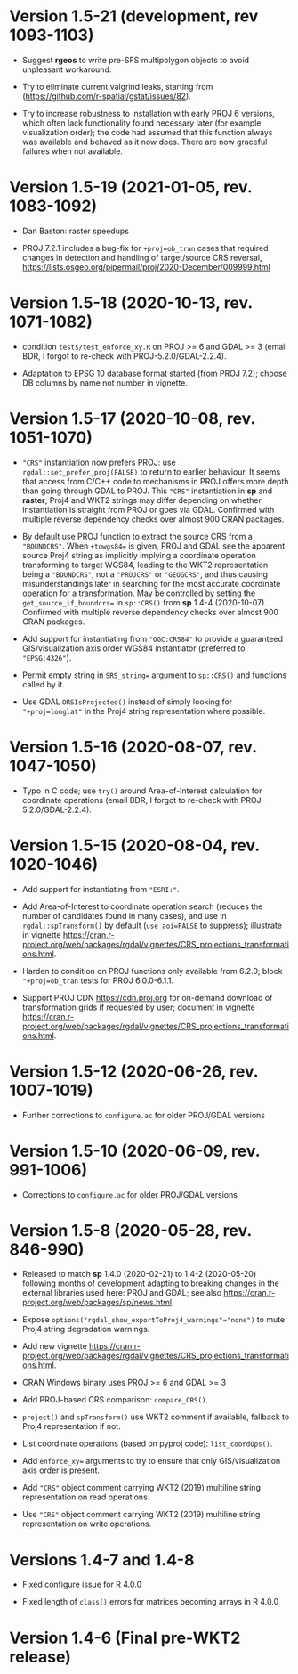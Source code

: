 # Version 1.5-21 (development, rev 1093-1103)

* Suggest **rgeos** to write pre-SFS multipolygon objects to avoid unpleasant workaround.

* Try to eliminate current valgrind leaks, starting from (https://github.com/r-spatial/gstat/issues/82).

* Try to increase robustness to installation with early PROJ 6 versions, which often lack functionality found necessary later (for example visualization order); the code had assumed that this function always was available and behaved as it now does. There are now graceful failures when not available.

# Version 1.5-19 (2021-01-05, rev. 1083-1092)

* Dan Baston: raster speedups 

* PROJ 7.2.1 includes a bug-fix for `+proj=ob_tran` cases that required changes in detection and handling of target/source CRS reversal, https://lists.osgeo.org/pipermail/proj/2020-December/009999.html

# Version 1.5-18 (2020-10-13, rev. 1071-1082)

* condition `tests/test_enforce_xy.R` on PROJ >= 6 and GDAL >= 3 (email BDR, I forgot to re-check with PROJ-5.2.0/GDAL-2.2.4).

* Adaptation to EPSG 10 database format started (from PROJ 7.2); choose DB columns by name not number in vignette.

# Version 1.5-17 (2020-10-08, rev. 1051-1070)

* `"CRS"` instantiation now prefers PROJ: use `rgdal::set_prefer_proj(FALSE)` to return to earlier behaviour. It seems that access from C/C++ code to mechanisms in PROJ offers more depth than going through GDAL to PROJ. This `"CRS"` instantiation in **sp** and **raster**; Proj4 and WKT2 strings may differ depending on whether instantiation is straight from PROJ or goes via GDAL. Confirmed with multiple reverse dependency checks over almost 900 CRAN packages.

* By default use PROJ function to extract the source CRS from a `"BOUNDCRS"`. When `+towgs84=` is given, PROJ and GDAL see the apparent source Proj4 string as implicitly implying a coordinate operation transforming to target WGS84, leading to the WKT2 representation being a `"BOUNDCRS"`, not a `"PROJCRS"` or `"GEOGCRS"`, and thus causing misunderstandings later in searching for the most accurate coordinate operation for a transformation. May be controlled by setting the `get_source_if_boundcrs=` in `sp::CRS()` from **sp** 1.4-4 (2020-10-07). Confirmed with multiple reverse dependency checks over almost 900 CRAN packages.

* Add support for instantiating from `"OGC:CRS84"` to provide a guaranteed GIS/visualization axis order WGS84 instantiator (preferred to `"EPSG:4326"`).

* Permit empty string in `SRS_string=` argument to `sp::CRS()` and functions called by it.

* Use GDAL `ORSIsProjected()` instead of simply looking for `"+proj=longlat"` in the Proj4 string representation where possible.

# Version 1.5-16 (2020-08-07, rev. 1047-1050)

* Typo in C code; use `try()` around Area-of-Interest calculation for coordinate operations (email BDR, I forgot to re-check with PROJ-5.2.0/GDAL-2.2.4).

# Version 1.5-15 (2020-08-04, rev. 1020-1046)

* Add support for instantiating from `"ESRI:"`.

* Add Area-of-Interest to coordinate operation search (reduces the number of candidates found in many cases), and use in `rgdal::spTransform()` by default (`use_aoi=FALSE` to suppress); illustrate in vignette https://cran.r-project.org/web/packages/rgdal/vignettes/CRS_projections_transformations.html.

* Harden to condition on PROJ functions only available from 6.2.0; block `"+proj=ob_tran` tests for PROJ 6.0.0-6.1.1.

* Support PROJ CDN https://cdn.proj.org for on-demand download of transformation grids if requested by user; document in vignette https://cran.r-project.org/web/packages/rgdal/vignettes/CRS_projections_transformations.html.

# Version 1.5-12 (2020-06-26, rev. 1007-1019)

* Further corrections to `configure.ac` for older PROJ/GDAL versions

# Version 1.5-10 (2020-06-09, rev. 991-1006)

* Corrections to `configure.ac` for older PROJ/GDAL versions

# Version 1.5-8 (2020-05-28, rev. 846-990)

* Released to match **sp** 1.4.0 (2020-02-21) to 1.4-2 (2020-05-20) following months of development adapting to breaking changes in the external libraries used here: PROJ and GDAL; see also https://cran.r-project.org/web/packages/sp/news.html.

* Expose `options("rgdal_show_exportToProj4_warnings"="none")` to mute Proj4 string degradation warnings.

* Add new vignette https://cran.r-project.org/web/packages/rgdal/vignettes/CRS_projections_transformations.html.

* CRAN Windows binary uses PROJ >= 6 and GDAL >= 3

* Add PROJ-based CRS comparison: `compare_CRS()`.

* `project()` and `spTransform()` use WKT2 comment if available, fallback to Proj4 representation if not.

* List coordinate operations (based on pyproj code): `list_coordOps()`.

* Add `enforce_xy=` arguments to try to ensure that only GIS/visualization axis order is present.

* Add `"CRS"` object comment carrying WKT2 (2019) multiline string representation on read operations.

* Use `"CRS"` object comment carrying WKT2 (2019) multiline string representation on write operations.

# Versions 1.4-7 and 1.4-8

* Fixed configure issue for R 4.0.0

* Fixed length of `class()` errors for matrices becoming arrays in R 4.0.0

# Version 1.4-6 (Final pre-WKT2 release)

